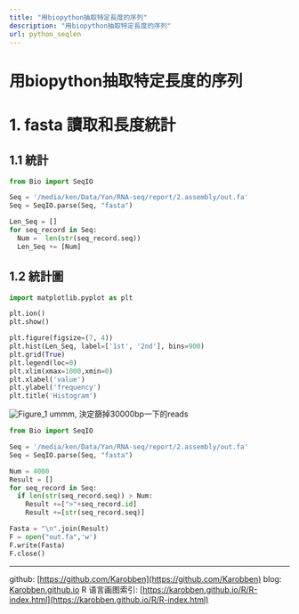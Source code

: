 ```yaml
---
title: "用biopython抽取特定長度的序列"
description: "用biopython抽取特定長度的序列"
url: python_seqlen
---
```


# 用biopython抽取特定長度的序列

# 1. fasta 讀取和長度統計

## 1.1 統計
```python
from Bio import SeqIO

Seq = '/media/ken/Data/Yan/RNA-seq/report/2.assembly/out.fa'
Seq = SeqIO.parse(Seq, "fasta")

Len_Seq = []
for seq_record in Seq:
  Num =  len(str(seq_record.seq))
  Len_Seq += [Num]
```

## 1.2 統計圖

```python
import matplotlib.pyplot as plt

plt.ion()
plt.show()

plt.figure(figsize=(7, 4))
plt.hist(Len_Seq, label=['1st', '2nd'], bins=900)
plt.grid(True)
plt.legend(loc=0)
plt.xlim(xmax=1000,xmin=0)
plt.xlabel('value')
plt.ylabel('frequency')
plt.title('Histogram')
```
![Figure_1](https://i.loli.net/2020/06/10/Rhle6H7x9rMQJWu.png)
ummm, 決定篩掉30000bp一下的reads

```python
from Bio import SeqIO

Seq = '/media/ken/Data/Yan/RNA-seq/report/2.assembly/out.fa'
Seq = SeqIO.parse(Seq, "fasta")

Num = 4000
Result = []
for seq_record in Seq:
  if len(str(seq_record.seq)) > Num:
    Result +=[">"+seq_record.id]
    Result +=[str(seq_record.seq)]

Fasta = "\n".join(Result)
F = open("out.fa",'w')
F.write(Fasta)
F.close()
```

---
github: [https://github.com/Karobben](https://github.com/Karobben)
blog: [Karobben.github.io](http://Karobben.github.io)
R 语言画图索引: [https://karobben.github.io/R/R-index.html](https://karobben.github.io/R/R-index.html)
